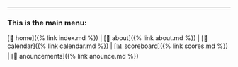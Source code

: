 ---

### This is the main menu:
[:house_with_garden: home]({% link index.md %}) | [:wave: about]({% link about.md %}) | [:calendar: calendar]({% link calendar.md %}) | [:bar_chart: scoreboard]({% link scores.md %}) | [:loudspeaker: anouncements]({% link anounce.md %})
